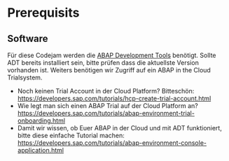 # Prerequisits

## Software
Für diese Codejam werden die [ABAP Development Tools](https://tools.hana.ondemand.com/#abap) benötigt. Sollte ADT bereits installiert sein, bitte prüfen dass die aktuellste Version vorhanden ist. Weiters benötigen wir Zugriff auf ein ABAP in the Cloud Trialsystem. 

* Noch keinen Trial Account in der Cloud Platform? Bitteschön: https://developers.sap.com/tutorials/hcp-create-trial-account.html
* Wie legt man sich einen ABAP Trial auf der Cloud Platform an? https://developers.sap.com/tutorials/abap-environment-trial-onboarding.html
* Damit wir wissen, ob Euer ABAP in der Cloud und mit ADT funktioniert, bitte diese einfache Tutorial machen: https://developers.sap.com/tutorials/abap-environment-console-application.html
